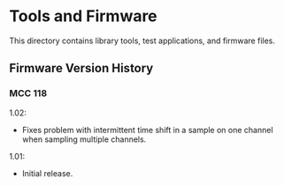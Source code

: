 # Tools and Firmware

This directory contains library tools, test applications, and firmware files.

## Firmware Version History

### MCC 118
1.02:
   - Fixes problem with intermittent time shift in a sample on one channel when
     sampling multiple channels.

1.01:
   - Initial release.
